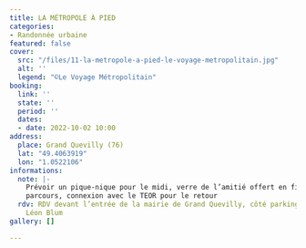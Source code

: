 ```yaml
---
title: LA MÉTROPOLE À PIED
categories:
- Randonnée urbaine
featured: false
cover:
  src: "/files/11-la-metropole-a-pied-le-voyage-metropolitain.jpg"
  alt: ''
  legend: "©Le Voyage Métropolitain"
booking:
  link: ''
  state: ''
  period: ''
  dates:
  - date: 2022-10-02 10:00
address:
  place: Grand Quevilly (76)
  lat: "49.4063919"
  lon: "1.0522106"
informations:
  note: |-
    Prévoir un pique-nique pour le midi, verre de l’amitié offert en fin de
    parcours, connexion avec le TEOR pour le retour
  rdv: RDV devant l’entrée de la mairie de Grand Quevilly, côté parking, entrée av.
    Léon Blum
gallery: []

---
```

